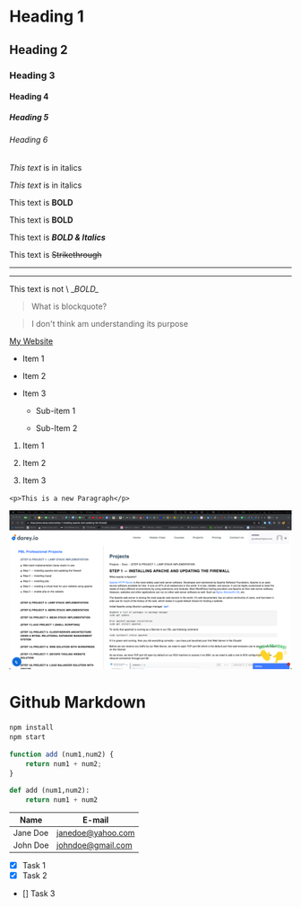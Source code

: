 <!-- Header sizes-->
# Heading 1
## Heading 2
### Heading 3
#### Heading 4
##### Heading 5
###### Heading 6

<!-- Italics-->
*This text* is in italics

_This text_ is in italics

<!-- Strong-->
This text is **BOLD**

This text is __BOLD__

<!-- HSTrong & Italicss-->
This text is ___BOLD & Italics___

<!-- Strikethrough -->
This text is ~~Strikethrough~~

<!-- Horizontal lines-->
---
___

<!-- Negate SPecial Characters-->
This text is not \ __BOLD\__

<!-- Blockquote-->
> What is blockquote?

> I don't think am understanding its purpose

<!-- Hyperlink-->
[My Website](https://www.gadesoji.co.uk "My homepage")

<!-- Unordered List-->
* Item 1

* Item 2

* Item 3

    * Sub-item 1

    * Sub-Item 2

<!-- Ordered List-->
1. Item 1

1. Item 2

2. Item 3

<!-- Inline Code Block-->
`<p>This is a new Paragraph</p>`

<!-- Images-->
![Screenshot](https://github.com/ardamz/PBL/blob/97986f05ad86b9c39e09b3f75b0fe5426eb8d6cd/Screenshot%202022-07-25%20at%2017.58.44%20(2).png)


# Github Markdown
<!-- Code Blocks-->
``` bash
npm install
npm start
```

```javascript
function add (num1,num2) {
    return num1 + num2;
}
```
```python
def add (num1,num2):
    return num1 + num2 

```
<!-- Tables-->
|Name    |E-mail           |
|--------|-----------------|
|Jane Doe|janedoe@yahoo.com|
|John Doe|johndoe@gmail.com|

<!-- Tasklists-->
* [x] Task 1
* [x] Task 2
* [] Task 3
<!-- Header sizes-->
<!-- Header sizes-->
<!-- Header sizes-->
<!-- Header sizes-->
<!-- Header sizes-->
<!-- Header sizes-->
<!-- Header sizes-->
<!-- Header sizes-->
<!-- Header sizes-->
<!-- Header sizes-->
<!-- Header sizes-->
<!-- Header sizes-->
<!-- Header sizes-->
<!-- Header sizes-->
<!-- Header sizes-->
<!-- Header sizes-->
<!-- Header sizes-->
<!-- Header sizes-->
<!-- Header sizes-->
<!-- Header sizes-->
<!-- Header sizes-->
